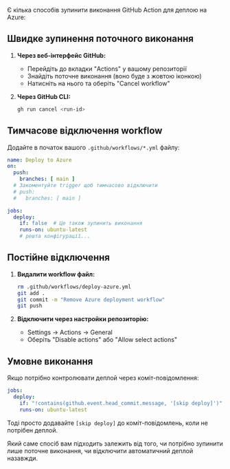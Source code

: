 Є кілька способів зупинити виконання GitHub Action для деплою на Azure:

## Швидке зупинення поточного виконання

1. **Через веб-інтерфейс GitHub:**
   - Перейдіть до вкладки "Actions" у вашому репозиторії
   - Знайдіть поточне виконання (воно буде з жовтою іконкою)
   - Натисніть на нього та оберіть "Cancel workflow"

2. **Через GitHub CLI:**
   ```bash
   gh run cancel <run-id>
   ```

## Тимчасове відключення workflow

Додайте в початок вашого `.github/workflows/*.yml` файлу:

```yaml
name: Deploy to Azure
on:
  push:
    branches: [ main ]
  # Закоментуйте trigger щоб тимчасово відключити
  # push:
  #   branches: [ main ]

jobs:
  deploy:
    if: false  # Це також зупинить виконання
    runs-on: ubuntu-latest
    # решта конфігурації...
```

## Постійне відключення

1. **Видалити workflow файл:**
   ```bash
   rm .github/workflows/deploy-azure.yml
   git add .
   git commit -m "Remove Azure deployment workflow"
   git push
   ```

2. **Відключити через настройки репозиторію:**
   - Settings → Actions → General
   - Оберіть "Disable actions" або "Allow select actions"

## Умовне виконання

Якщо потрібно контролювати деплой через коміт-повідомлення:

```yaml
jobs:
  deploy:
    if: "!contains(github.event.head_commit.message, '[skip deploy]')"
    runs-on: ubuntu-latest
```

Тоді просто додавайте `[skip deploy]` до коміт-повідомлень, коли не потрібен деплой.

Який саме спосіб вам підходить залежить від того, чи потрібно зупинити лише поточне виконання, чи відключити автоматичний деплой назавжди.
